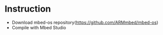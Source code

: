# Instruction

- Download mbed-os repository(https://github.com/ARMmbed/mbed-os)
- Compile with Mbed Studio

